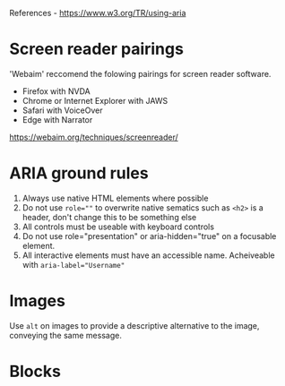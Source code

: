 References - https://www.w3.org/TR/using-aria

# Screen reader pairings

'Webaim' reccomend the folowing pairings for screen reader software.

- Firefox with NVDA
- Chrome or Internet Explorer with JAWS
- Safari with VoiceOver
- Edge with Narrator

https://webaim.org/techniques/screenreader/

# ARIA ground rules

1. Always use native HTML elements where possible
2. Do not use `role=""` to overwrite native sematics such as `<h2>` is a header, don't change this to be something else
3. All controls must be useable with keyboard controls
4. Do not use role="presentation" or aria-hidden="true" on a focusable element.
5. All interactive elements must have an accessible name. Acheiveable with `aria-label="Username"`

# Images

Use `alt` on images to provide a descriptive alternative to the image, conveying the same message.

# Blocks

 